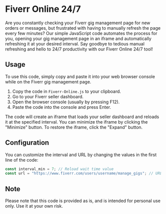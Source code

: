 # Fiverr Online 24/7

Are you constantly checking your Fiverr gig management page for new orders or messages, but frustrated with having to manually refresh the page every few minutes? Our simple JavaScript code automates the process for you, opening your gig management page in an iframe and automatically refreshing it at your desired interval. Say goodbye to tedious manual refreshing and hello to 24/7 productivity with our Fiverr Online 24/7 tool!

## Usage

To use this code, simply copy and paste it into your web browser console while on the Fiverr gig management page.

1. Copy the code in `Fiverr-Online.js` to your clipboard.
2. Go to your Fiverr seller dashboard.
3. Open the browser console (usually by pressing F12).
4. Paste the code into the console and press Enter.

The code will create an iframe that loads your seller dashboard and reloads it at the specified interval. You can minimize the iframe by clicking the "Minimize" button. To restore the iframe, click the "Expand" button.

## Configuration

You can customize the interval and URL by changing the values in the first line of the code:

```javascript
const interval_min = 7; // Reload wait time value
const url = "https://www.fiverr.com/users/username/manage_gigs"; // URL of page
```

## Note
Please note that this code is provided as is, and is intended for personal use only. Use it at your own risk.
